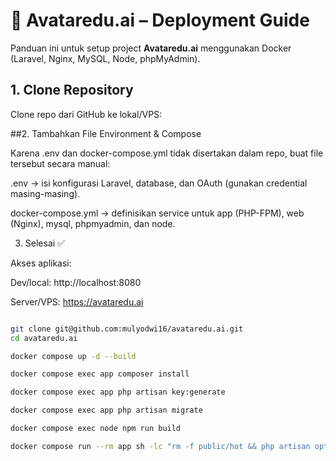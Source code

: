 # 🚀 Avataredu.ai – Deployment Guide

Panduan ini untuk setup project **Avataredu.ai** menggunakan Docker (Laravel, Nginx, MySQL, Node, phpMyAdmin).

## 1. Clone Repository
Clone repo dari GitHub ke lokal/VPS:

##2. Tambahkan File Environment & Compose

Karena .env dan docker-compose.yml tidak disertakan dalam repo, buat file tersebut secara manual:

.env → isi konfigurasi Laravel, database, dan OAuth (gunakan credential masing-masing).

docker-compose.yml → definisikan service untuk app (PHP-FPM), web (Nginx), mysql, phpmyadmin, dan node.

3. Selesai ✅

Akses aplikasi:

Dev/local: http://localhost:8080

Server/VPS: https://avataredu.ai

```bash

git clone git@github.com:mulyodwi16/avataredu.ai.git
cd avataredu.ai

docker compose up -d --build

docker compose exec app composer install

docker compose exec app php artisan key:generate

docker compose exec app php artisan migrate

docker compose exec node npm run build

docker compose run --rm app sh -lc "rm -f public/hot && php artisan optimize:clear"
